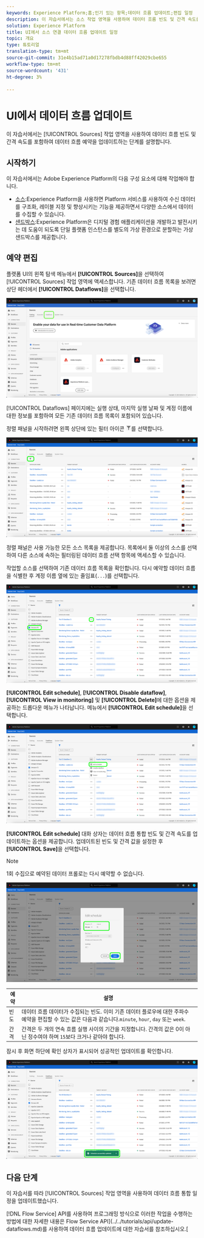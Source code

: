 ```yaml
---
keywords: Experience Platform;홈;인기 있는 항목;데이터 흐름 업데이트;편집 일정
description: 이 자습서에서는 소스 작업 영역을 사용하여 데이터 흐름 빈도 및 간격 속도를 포함하여 데이터 흐름 예약을 업데이트하는 단계를 설명합니다.
solution: Experience Platform
title: UI에서 소스 연결 데이터 흐름 업데이트 일정
topic: 개요
type: 튜토리얼
translation-type: tm+mt
source-git-commit: 31e4b15ad71a0d17278fbdb4d88ff42029cbe655
workflow-type: tm+mt
source-wordcount: '431'
ht-degree: 3%

---
```



# UI에서 데이터 흐름 업데이트

이 자습서에서는 [!UICONTROL Sources] 작업 영역을 사용하여 데이터 흐름 빈도 및 간격 속도를 포함하여 데이터 흐름 예약을 업데이트하는 단계를 설명합니다.

## 시작하기

이 자습서에서는 Adobe Experience Platform의 다음 구성 요소에 대해 작업해야 합니다.

- [소스](../../home.md):Experience Platform을 사용하면 Platform 서비스를 사용하여 수신 데이터를 구조화, 레이블 지정 및 향상시키는 기능을 제공하면서 다양한 소스에서 데이터를 수집할 수 있습니다.
- [샌드박스](../../../sandboxes/home.md):Experience Platform은 디지털 경험 애플리케이션을 개발하고 발전시키는 데 도움이 되도록 단일 플랫폼 인스턴스를 별도의 가상 환경으로 분할하는 가상 샌드박스를 제공합니다.

## 예약 편집

플랫폼 UI의 왼쪽 탐색 메뉴에서 **[!UICONTROL Sources]**&#x200B;을 선택하여 [!UICONTROL Sources] 작업 영역에 액세스합니다. 기존 데이터 흐름 목록을 보려면 상단 헤더에서 **[!UICONTROL Dataflows]**&#x200B;을 선택합니다.

![카탈로그](../../images/tutorials/update-dataflows/catalog.png)

[!UICONTROL Dataflows] 페이지에는 실행 상태, 마지막 실행 날짜 및 계정 이름에 대한 정보를 포함하여 모든 기존 데이터 흐름 목록이 포함되어 있습니다.

정렬 패널을 시작하려면 왼쪽 상단에 있는 필터 아이콘 ![필터](../../images/tutorials/update/filter.png)를 선택합니다.

![필터 데이터 흐름](../../images/tutorials/update-dataflows/filter-dataflows.png)

정렬 패널은 사용 가능한 모든 소스 목록을 제공합니다. 목록에서 둘 이상의 소스를 선택하여 다른 소스에 속하는 필터링된 데이터 흐름 선택 항목에 액세스할 수 있습니다.

작업할 소스를 선택하여 기존 데이터 흐름 목록을 확인합니다. 다시 예약할 데이터 흐름을 식별한 후 계정 이름 옆에 있는 줄임표(`...`)를 선택합니다.

![스케줄 조정](../../images/tutorials/update-dataflows/reschedule.png)

**[!UICONTROL Edit schedule]**, **[!UICONTROL Disable dataflow]**, **[!UICONTROL View in monitoring]** 및 **[!UICONTROL Delete]**&#x200B;에 대한 옵션을 제공하는 드롭다운 메뉴가 나타납니다. 메뉴에서 **[!UICONTROL Edit schedule]**&#x200B;을 선택합니다.

![편집 일정](../../images/tutorials/update-dataflows/edit-schedule.png)

**[!UICONTROL Edit schedule]** 대화 상자는 데이터 흐름 통합 빈도 및 간격 속도를 업데이트하는 옵션을 제공합니다. 업데이트된 빈도 및 간격 값을 설정한 후 **[!UICONTROL Save]**&#x200B;을 선택합니다.

>[!NOTE]
>
>1회 수집으로 예약된 데이터 프롤로는 다시 예약할 수 없습니다.

![schedule-dialog-box](../../images/tutorials/update-dataflows/schedule-dialog-box.png)

| 예약 | 설명 |
| ---------- | ----------- |
| 빈도 | 데이터 흐름 데이터가 수집되는 빈도. 이미 기존 데이터 플로우에 대한 주파수 예약을 편집할 수 있는 값은 다음과 같습니다.`minute`, `hour`, `day` 또는 `week`. |
| 간격 | 간격은 두 개의 연속 흐름 실행 사이의 기간을 지정합니다. 간격의 값은 0이 아닌 정수여야 하며 `15`보다 크거나 같아야 합니다. |

잠시 후 화면 하단에 확인 상자가 표시되어 성공적인 업데이트를 확인합니다.

![예약 확인](../../images/tutorials/update-dataflows/schedule-confirm.png)

## 다음 단계

이 자습서를 따라 [!UICONTROL Sources] 작업 영역을 사용하여 데이터 흐름 통합 일정을 업데이트했습니다.

[!DNL Flow Service] API를 사용하여 프로그래밍 방식으로 이러한 작업을 수행하는 방법에 대한 자세한 내용은 Flow Service API](../../tutorials/api/update-dataflows.md)를 사용하여 데이터 흐름 업데이트에 대한 자습서를 참조하십시오.[